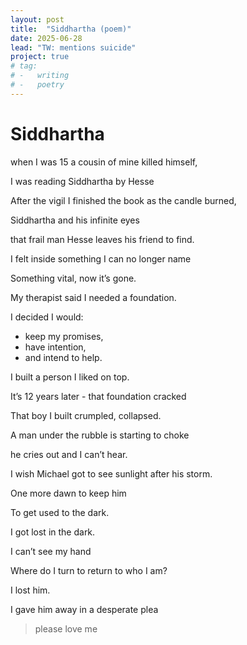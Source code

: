 ```yaml
---
layout: post
title:  "Siddhartha (poem)"
date: 2025-06-28
lead: "TW: mentions suicide"
project: true
# tag:
# -   writing
# -   poetry
---
```


# Siddhartha 

when I was 15 a cousin of mine killed himself, 

I was reading Siddhartha by Hesse 

After the vigil I finished the book as the candle burned, 

Siddhartha and his infinite eyes 

that frail man Hesse leaves his friend to find.

I felt inside something I can no longer name

Something vital, now it’s gone. 

My therapist said I needed a foundation. 

I decided I would:
- keep my promises,
- have intention,
- and intend to help.

I built a person I liked on top. 

It’s 12 years later - that foundation cracked

That boy I built crumpled, collapsed.

A man under the rubble is starting to choke 

he cries out and I can’t hear.

I wish Michael got to see sunlight after his storm. 

One more dawn to keep him

To get used to the dark. 

I got lost in the dark. 

I can’t see my hand 
 
Where do I turn to return to who I am?

I lost him. 

I gave him away in a desperate plea 

> please love me